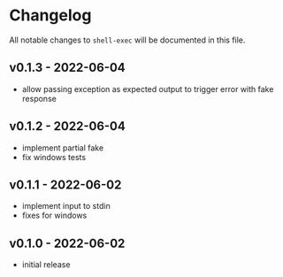 # Changelog

All notable changes to `shell-exec` will be documented in this file.

## v0.1.3 - 2022-06-04

- allow passing exception as expected output to trigger error with fake response

## v0.1.2 - 2022-06-04

- implement partial fake
- fix windows tests

## v0.1.1 - 2022-06-02

- implement input to stdin
- fixes for windows

## v0.1.0 - 2022-06-02

- initial release
